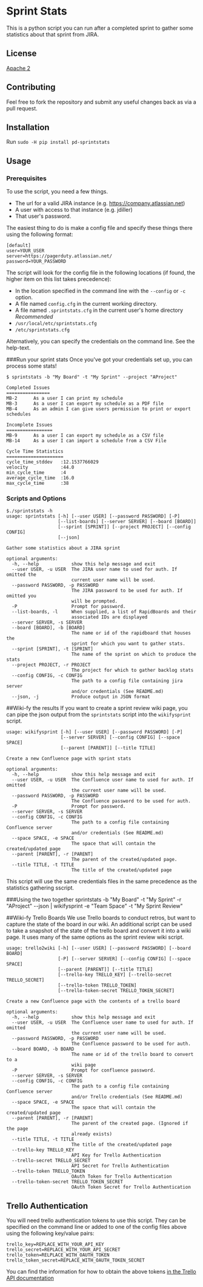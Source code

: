 # Sprint Stats
This is a python script you can run after a completed sprint to gather some statistics about that sprint from JIRA.

## License
[Apache 2](http://www.apache.org/licenses/LICENSE-2.0)

## Contributing
Feel free to fork the repository and submit any useful changes back as via a pull request.

## Installation
Run `sudo -H pip install pd-sprintstats`

## Usage

### Prerequisites
To use the script, you need a few things.
* The url for a valid JIRA instance (e.g. https://company.atlassian.net)
* A user with access to that instance (e.g. jdiller)
* That user's password.

The easiest thing to do is make a config file and specify these things there using the following format:

    [default]
    user=YOUR_USER
    server=https://pagerduty.atlassian.net/
    password=YOUR_PASSWORD

The script will look for the config file in the following locations (if found, the higher item on this list takes precedence):
* In the location specified in the command line with the `--config` or `-c` option.
* A file named `config.cfg` in the current working directory.
* A file named `.sprintstats.cfg` in the current user's home directory *Recommended*
* `/usr/local/etc/sprintstats.cfg`
* `/etc/sprintstats.cfg`

Alternatively, you can specify the credentials on the command line. See the help-text.

###Run your sprint stats
Once you've got your credentials set up, you can process some stats!

    $ sprintstats -b "My Board" -t "My Sprint" --project "AProject"

    Completed Issues
    ================
    MB-2      As a user I can print my schedule
    MB-3      As a user I can export my schedule as a PDF file
    MB-4      As an admin I can give users permission to print or export schedules

    Incomplete Issues
    =================
    MB-9      As a user I can export my schedule as a CSV file
    MB-14     As a user I can import a schedule from a CSV File

    Cycle Time Statistics
    =====================
    cycle_time_stddev   :12.1537766029
    velocity            :44.0
    min_cycle_time      :4
    average_cycle_time  :16.0
    max_cycle_time      :38


### Scripts and Options

    $./sprintstats -h
    usage: sprintstats [-h] [--user USER] [--password PASSWORD] [-P]
                       [--list-boards] [--server SERVER] [--board [BOARD]]
                       [--sprint [SPRINT]] [--project PROJECT] [--config CONFIG]
                       [--json]

    Gather some statistics about a JIRA sprint

    optional arguments:
      -h, --help            show this help message and exit
      --user USER, -u USER  The JIRA user name to used for auth. If omitted the
                            current user name will be used.
      --password PASSWORD, -p PASSWORD
                            The JIRA password to be used for auth. If omitted you
                            will be prompted.
      -P                    Prompt for password.
      --list-boards, -l     When supplied, a list of RapidBoards and their
                            associated IDs are displayed
      --server SERVER, -s SERVER
      --board [BOARD], -b [BOARD]
                            The name or id of the rapidboard that houses the
                            sprint for which you want to gather stats.
      --sprint [SPRINT], -t [SPRINT]
                            The name of the sprint on which to produce the stats
      --project PROJECT, -r PROJECT
                            The project for which to gather backlog stats
      --config CONFIG, -c CONFIG
                            The path to a config file containing jira server
                            and/or credentials (See README.md)
      --json, -j            Produce output in JSON format


##Wiki-fy the results
If you want to create a sprint review wiki page, you can pipe the json output from the `sprintstats` script into the `wikifysprint` script.

    usage: wikifysprint [-h] [--user USER] [--password PASSWORD] [-P]
                        [--server SERVER] [--config CONFIG] [--space SPACE]
                        [--parent [PARENT]] [--title TITLE]

    Create a new Confluence page with sprint stats

    optional arguments:
      -h, --help            show this help message and exit
      --user USER, -u USER  The Confluence user name to used for auth. If omitted
                            the current user name will be used.
      --password PASSWORD, -p PASSWORD
                            The Confluence password to be used for auth.
      -P                    Prompt for password.
      --server SERVER, -s SERVER
      --config CONFIG, -c CONFIG
                            The path to a config file containing Confluence server
                            and/or credentials (See README.md)
      --space SPACE, -e SPACE
                            The space that will contain the created/updated page
      --parent [PARENT], -r [PARENT]
                            The parent of the created/updated page.
      --title TITLE, -t TITLE
                            The title of the created/updated page

This script will use the same credentials files in the same precedence as the statistics gathering sscript.

###Using the two together
    sprintstats -b "My Board" -t "My Sprint" -r "AProject" --json | wikifysprint -e "Team Space" -t "My Sprint Review"

##Wiki-fy Trello Boards
We use Trello boards to conduct retros, but want to capture the state of the board in our wiki. An additional script can be used to take a snapshot of the state of the trello board and convert it into a wiki page. It uses many of the same options as the sprint review wiki script.

    usage: trello2wiki [-h] [--user USER] [--password PASSWORD] [--board BOARD]
                       [-P] [--server SERVER] [--config CONFIG] [--space SPACE]
                       [--parent [PARENT]] [--title TITLE]
                       [--trello-key TRELLO_KEY] [--trello-secret TRELLO_SECRET]
                       [--trello-token TRELLO_TOKEN]
                       [--trello-token-secret TRELLO_TOKEN_SECRET]

    Create a new Confluence page with the contents of a trello board

    optional arguments:
      -h, --help            show this help message and exit
      --user USER, -u USER  The Confluence user name to used for auth. If omitted
                            the current user name will be used.
      --password PASSWORD, -p PASSWORD
                            The Confluence password to be used for auth.
      --board BOARD, -b BOARD
                            The name or id of the trello board to convert to a
                            wiki page
      -P                    Prompt for confluence password.
      --server SERVER, -s SERVER
      --config CONFIG, -c CONFIG
                            The path to a config file containing Confluence server
                            and/or Trello credentials (See README.md)
      --space SPACE, -e SPACE
                            The space that will contain the created/updated page
      --parent [PARENT], -r [PARENT]
                            The parent of the created page. (Ignored if the page
                            already exists)
      --title TITLE, -t TITLE
                            The title of the created/updated page
      --trello-key TRELLO_KEY
                            API Key for Trello Authentication
      --trello-secret TRELLO_SECRET
                            API Secret for Trello Authentication
      --trello-token TRELLO_TOKEN
                            OAuth Token for Trello Authentication
      --trello-token-secret TRELLO_TOKEN_SECRET
                            OAuth Token Secret for Trello Authentication

## Trello Authentication
You will need trello authentication tokens to use this script. They can be specified on the command line or added to one of the config files above using the following key/value pairs:

    trello_key=REPLACE_WITH_YOUR_API_KEY
    trello_secret=REPLACE_WITH_YOUR_API_SECRET
    trello_token=RELPLACE_WITH_OAUTH_TOKEN
    trello_token_secret=REPLACE_WITH_OAUTH_TOKEN_SECRET

You can find the information for how to obtain the above tokens [in the Trello API documentation](https://trello.com/docs/gettingstarted/index.html#getting-an-application-key)
